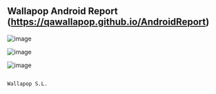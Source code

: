 ## Wallapop Android Report (https://qawallapop.github.io/AndroidReport)

![image](https://user-images.githubusercontent.com/17761949/60404058-2be75200-9ba5-11e9-9f21-c340c4c6a5bf.png)

![image](https://user-images.githubusercontent.com/17761949/60404060-30ac0600-9ba5-11e9-808a-45e1ef5a3c5e.png)

![image](https://user-images.githubusercontent.com/17761949/60404067-47eaf380-9ba5-11e9-90bd-3a2c872e5b1b.png)

                                                                                                  Wallapop S.L.
